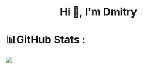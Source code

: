 <h1 align="center">Hi 👋, I'm Dmitry</h1>


# 📊GitHub Stats :
![](https://github-readme-stats.vercel.app/api?username=DmitryKremenetsky&theme=radical&hide_border=true&include_all_commits=true&count_private=true)<br/>

